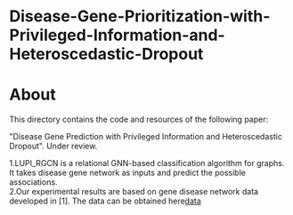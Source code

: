 # Disease-Gene-Prioritization-with-Privileged-Information-and-Heteroscedastic-Dropout

About
====

This directory contains the code and resources of the following paper:

"Disease Gene Prediction with Privileged Information and Heteroscedastic Dropout". Under review.

1.LUPI_RGCN is a relational GNN-based classification algorithm for graphs. It takes disease gene network as inputs and predict the possible associations.  
2.Our experimental results are based on gene disease network data developed in [1]. The data can be obtained here[data](https://drive.google.com/drive/folders/1y5ZSxHq6psjfVE2OreyjJQ7xsZlIq4kL?usp=sharing)

